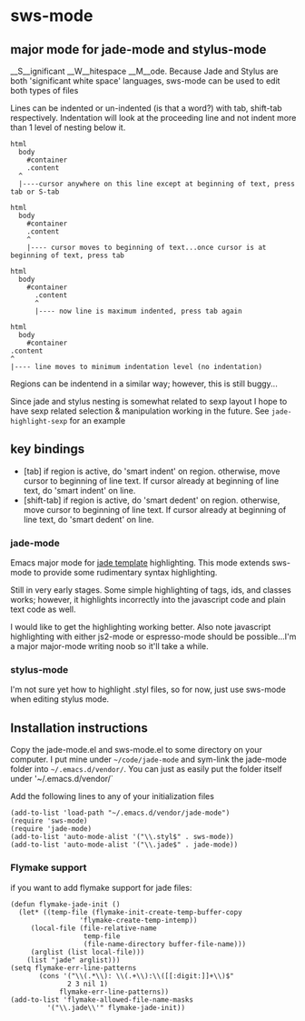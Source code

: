 # sws-mode

## major mode for jade-mode and stylus-mode

__S__ignificant __W__hitespace __M__ode.  Because Jade and Stylus are both 'significant white space' languages, sws-mode can be used to edit both types of files

Lines can be indented or un-indented (is that a word?) with tab, shift-tab respectively.  Indentation will look at the proceeding line and not indent more than 1 level of nesting below it.

    html
      body
        #container
        .content
      ^
      |----cursor anywhere on this line except at beginning of text, press tab or S-tab

    html
      body
        #container
        .content
        ^
        |---- cursor moves to beginning of text...once cursor is at beginning of text, press tab

    html
      body
        #container
          .content
          ^
          |---- now line is maximum indented, press tab again

    html
      body
        #container
    .content
    ^
    |---- line moves to minimum indentation level (no indentation)

Regions can be indentend in a similar way; however, this is still buggy...

Since jade and stylus nesting is somewhat related to sexp layout I hope to have sexp related selection & manipulation working in the future.  See `jade-highlight-sexp` for an example

## key bindings

  - [tab] if region is active, do 'smart indent' on region.  otherwise, move cursor to beginning of line text.  If cursor already at beginning of line text, do 'smart indent' on line.
  - [shift-tab] if region is active, do 'smart dedent' on region.  otherwise, move cursor to beginning of line text.  If cursor already at beginning of line text, do 'smart dedent' on line.


### jade-mode

Emacs major mode for [jade template](http://github.com/visionmedia/jade) highlighting.  This mode extends sws-mode to provide some rudimentary syntax highlighting.

Still in very early stages.  Some simple highlighting of tags, ids, and classes works; however, it highlights incorrectly into the javascript code and plain text code as well.


I would like to get the highlighting working better.  Also note javascript highlighting with either js2-mode or espresso-mode should be possible...I'm a major major-mode writing noob so it'll take a while.

### stylus-mode
I'm not sure yet how to highlight .styl files, so for now, just use sws-mode when editing stylus mode.

## Installation instructions

Copy the jade-mode.el and sws-mode.el to some directory on your computer.  I put mine under `~/code/jade-mode` and sym-link the jade-mode folder into `~/.emacs.d/vendor/`.  You can just as easily put the folder itself under '~/.emacs.d/vendor/`

Add the following lines to any of your initialization files

    (add-to-list 'load-path "~/.emacs.d/vendor/jade-mode")
    (require 'sws-mode)
    (require 'jade-mode)    
    (add-to-list 'auto-mode-alist '("\\.styl$" . sws-mode))
    (add-to-list 'auto-mode-alist '("\\.jade$" . jade-mode))

### Flymake support

if you want to add flymake support for jade files:

    (defun flymake-jade-init ()
      (let* ((temp-file (flymake-init-create-temp-buffer-copy
                     'flymake-create-temp-intemp))
         (local-file (file-relative-name
                      temp-file
                      (file-name-directory buffer-file-name)))
         (arglist (list local-file)))
        (list "jade" arglist)))
    (setq flymake-err-line-patterns
           (cons '("\\(.*\\): \\(.+\\):\\([[:digit:]]+\\)$"
                  2 3 nil 1)
                flymake-err-line-patterns))
    (add-to-list 'flymake-allowed-file-name-masks
             '("\\.jade\\'" flymake-jade-init))
